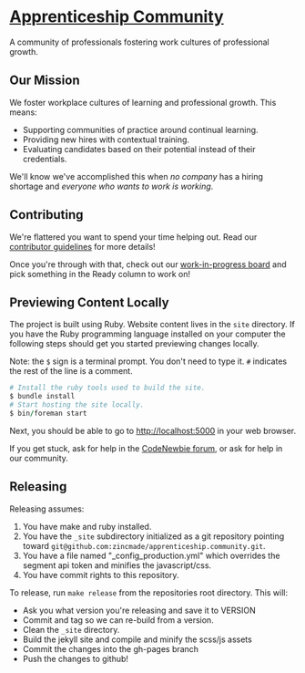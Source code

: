 # [Apprenticeship Community](http://apprenticeship.community)

A community of professionals fostering work cultures of professional growth.

## Our Mission
We foster workplace cultures of learning and professional growth. This means:
* Supporting communities of practice around continual learning.
* Providing new hires with contextual training.
* Evaluating candidates based on their potential instead of their credentials.

We'll know we've accomplished this when *no company* has a hiring shortage and
*everyone who wants to work is working*.

## Contributing
We're flattered you want to spend your time helping out. Read our [contributor
guidelines](CONTRIBUTING.md) for more details!

Once you're through with that, check out our [work-in-progress
board](https://waffle.io/zincmade/apprenticeship.community) and pick something
in the Ready column to work on!

## Previewing Content Locally
The project is built using Ruby. Website content lives in the `site` directory.
If you have the Ruby programming language installed on your computer the
following steps should get you started previewing changes locally.

Note: the `$` sign is a terminal prompt. You don't need to type it. `#`
indicates the rest of the line is a comment.
```ruby
# Install the ruby tools used to build the site.
$ bundle install
# Start hosting the site locally.
$ bin/foreman start
```
Next, you should be able to go to [http://localhost:5000](http://localhost:5000)
in your web browser.

If you get stuck, ask for help in the [CodeNewbie
forum](http://discourse.codenewbie.org), or ask for help in our community.

## Releasing
Releasing assumes:

1. You have make and ruby installed.
2. You have the `_site` subdirectory initialized as a git repository pointing
   toward `git@github.com:zincmade/apprenticeship.community.git`.
3. You have a file named "_config_production.yml" which overrides the
   segment api token and minifies the javascript/css.
4. You have commit rights to this repository.

To release, run `make release` from the repositories root directory. This will:
 * Ask you what version you're releasing and save it to VERSION
 * Commit and tag so we can re-build from a version.
 * Clean the `_site` directory.
 * Build the jekyll site and compile and minify the scss/js assets
 * Commit the changes into the gh-pages branch
 * Push the changes to github!
